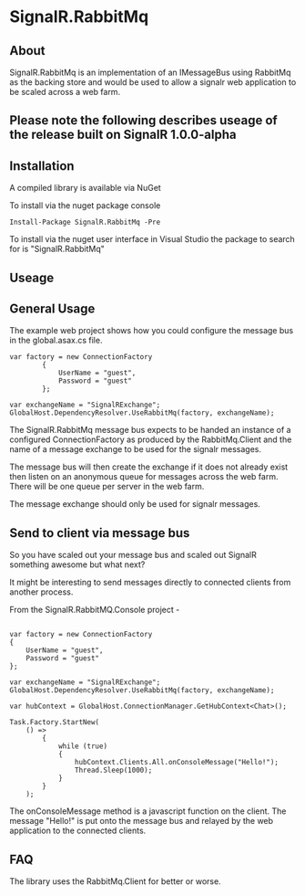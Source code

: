 SignalR.RabbitMq
================

About
-----
SignalR.RabbitMq is an implementation of an IMessageBus using RabbitMq as the backing store and would be used to allow a
signalr web application to be scaled across a web farm.


Please note the following describes useage of the release built on SignalR 1.0.0-alpha
--------------------------------------------------------------------------------------


Installation
------------

A compiled library is available via NuGet

To install via the nuget package console

```PS
Install-Package SignalR.RabbitMq -Pre
```

To install via the nuget user interface in Visual Studio the package to search for is "SignalR.RabbitMq"


Useage
------

General Usage
-------------

The example web project shows how you could configure the message bus in the global.asax.cs file.

```CSHARP
var factory = new ConnectionFactory 
		{ 
			UserName = "guest",
			Password = "guest"
		};

var exchangeName = "SignalRExchange";
GlobalHost.DependencyResolver.UseRabbitMq(factory, exchangeName);
```

The SignalR.RabbitMq message bus expects to be handed an instance of a configured ConnectionFactory as produced by the RabbitMq.Client and the name of a message exchange to be used for the signalr messages.

The message bus will then create the exchange if it does not already exist then listen on an anonymous queue for messages across the web farm. There will be one queue per server in the web farm.

The message exchange should only be used for signalr messages.


Send to client via message bus
------------------------------

So you have scaled out your message bus and scaled out SignalR something awesome but what next?

It might be interesting to send messages directly to connected clients from another process.

From the SignalR.RabbitMQ.Console project -

```CSHARP

var factory = new ConnectionFactory
{
	UserName = "guest",
	Password = "guest"
};

var exchangeName = "SignalRExchange";
GlobalHost.DependencyResolver.UseRabbitMq(factory, exchangeName);

var hubContext = GlobalHost.ConnectionManager.GetHubContext<Chat>();

Task.Factory.StartNew(
	() =>
		{
			while (true)
			{
				hubContext.Clients.All.onConsoleMessage("Hello!");
				Thread.Sleep(1000);
			}
		}
	);

```

The onConsoleMessage method is a javascript function on the client.
The message "Hello!" is put onto the message bus and relayed by the web application to the connected clients.


FAQ
---

The library uses the RabbitMq.Client for better or worse.